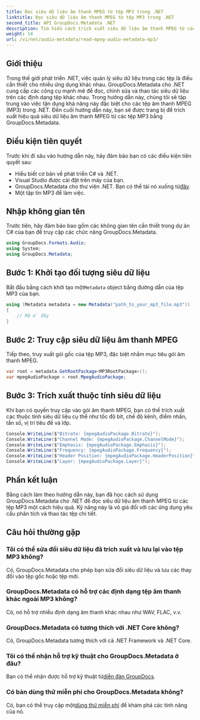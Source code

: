 ```yaml
---
title: Đọc siêu dữ liệu âm thanh MPEG từ tệp MP3 trong .NET
linktitle: Đọc siêu dữ liệu âm thanh MPEG từ tệp MP3 trong .NET
second_title: API GroupDocs.Metadata .NET
description: Tìm hiểu cách trích xuất siêu dữ liệu âm thanh MPEG từ các tệp MP3 trong .NET bằng GroupDocs.Metadata. Nâng cao khả năng phân tích tập tin của bạn.
weight: 14
url: /vi/net/audio-metadata/read-mpeg-audio-metadata-mp3/
---
```

## Giới thiệu
Trong thế giới phát triển .NET, việc quản lý siêu dữ liệu trong các tệp là điều cần thiết cho nhiều ứng dụng khác nhau. GroupDocs.Metadata cho .NET cung cấp các công cụ mạnh mẽ để đọc, chỉnh sửa và thao tác siêu dữ liệu trên các định dạng tệp khác nhau. Trong hướng dẫn này, chúng tôi sẽ tập trung vào việc tận dụng khả năng này đặc biệt cho các tệp âm thanh MPEG (MP3) trong .NET. Đến cuối hướng dẫn này, bạn sẽ được trang bị để trích xuất hiệu quả siêu dữ liệu âm thanh MPEG từ các tệp MP3 bằng GroupDocs.Metadata.
## Điều kiện tiên quyết
Trước khi đi sâu vào hướng dẫn này, hãy đảm bảo bạn có các điều kiện tiên quyết sau:
- Hiểu biết cơ bản về phát triển C# và .NET.
- Visual Studio được cài đặt trên máy của bạn.
-  GroupDocs.Metadata cho thư viện .NET. Bạn có thể tải nó xuống từ[đây](https://releases.groupdocs.com/metadata/net/).
- Một tập tin MP3 để làm việc.
## Nhập không gian tên
Trước tiên, hãy đảm bảo bao gồm các không gian tên cần thiết trong dự án C# của bạn để truy cập các chức năng GroupDocs.Metadata.
```csharp
using GroupDocs.Formats.Audio;
using System;
using GroupDocs.Metadata;
```
## Bước 1: Khởi tạo đối tượng siêu dữ liệu
 Bắt đầu bằng cách khởi tạo một`Metadata` object bằng đường dẫn của tệp MP3 của bạn.
```csharp
using (Metadata metadata = new Metadata("path_to_your_mp3_file.mp3"))
{
    // Mã ở đây
}
```
## Bước 2: Truy cập siêu dữ liệu âm thanh MPEG
Tiếp theo, truy xuất gói gốc của tệp MP3, đặc biệt nhắm mục tiêu gói âm thanh MPEG.
```csharp
var root = metadata.GetRootPackage<MP3RootPackage>();
var mpegAudioPackage = root.MpegAudioPackage;
```
## Bước 3: Trích xuất thuộc tính siêu dữ liệu
Khi bạn có quyền truy cập vào gói âm thanh MPEG, bạn có thể trích xuất các thuộc tính siêu dữ liệu cụ thể như tốc độ bit, chế độ kênh, điểm nhấn, tần số, vị trí tiêu đề và lớp.
```csharp
Console.WriteLine($"Bitrate: {mpegAudioPackage.Bitrate}");
Console.WriteLine($"Channel Mode: {mpegAudioPackage.ChannelMode}");
Console.WriteLine($"Emphasis: {mpegAudioPackage.Emphasis}");
Console.WriteLine($"Frequency: {mpegAudioPackage.Frequency}");
Console.WriteLine($"Header Position: {mpegAudioPackage.HeaderPosition}");
Console.WriteLine($"Layer: {mpegAudioPackage.Layer}");
```
## Phần kết luận
Bằng cách làm theo hướng dẫn này, bạn đã học cách sử dụng GroupDocs.Metadata cho .NET để đọc siêu dữ liệu âm thanh MPEG từ các tệp MP3 một cách hiệu quả. Kỹ năng này là vô giá đối với các ứng dụng yêu cầu phân tích và thao tác tệp chi tiết.

## Câu hỏi thường gặp
### Tôi có thể sửa đổi siêu dữ liệu đã trích xuất và lưu lại vào tệp MP3 không?
Có, GroupDocs.Metadata cho phép bạn sửa đổi siêu dữ liệu và lưu các thay đổi vào tệp gốc hoặc tệp mới.
### GroupDocs.Metadata có hỗ trợ các định dạng tệp âm thanh khác ngoài MP3 không?
Có, nó hỗ trợ nhiều định dạng âm thanh khác nhau như WAV, FLAC, v.v.
### GroupDocs.Metadata có tương thích với .NET Core không?
Có, GroupDocs.Metadata tương thích với cả .NET Framework và .NET Core.
### Tôi có thể nhận hỗ trợ kỹ thuật cho GroupDocs.Metadata ở đâu?
 Bạn có thể nhận được hỗ trợ kỹ thuật từ[diễn đàn GroupDocs](https://forum.groupdocs.com/c/metadata/14).
### Có bản dùng thử miễn phí cho GroupDocs.Metadata không?
 Có, bạn có thể truy cập một[dùng thử miễn phí](https://releases.groupdocs.com/) để khám phá các tính năng của nó.